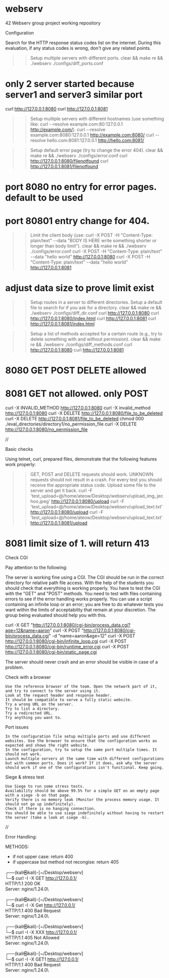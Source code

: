 # webserv
42 Webserv group project working repository

Configuration

Search for the HTTP response status codes list on the internet. During this evaluation, if any status codes is wrong, don't give any related points.

>> Setup multiple servers with different ports.
clear && make re && ./webserv ./configs/diff_ports.conf
# only 2 server started because server1 and server3 similar port
curl http://127.0.0.1:8080
curl http://127.0.0.1:8081

>> Setup multiple servers with different hostnames (use something like: curl --resolve example.com:80:127.0.0.1 http://example.com/).
curl --resolve example.com:8080:127.0.0.1 http://example.com:8080/
curl --resolve hello.com:8081:127.0.0.1 http://hello.com:8081/

>> Setup default error page (try to change the error 404).
clear && make re && ./webserv ./configs/error.conf
curl http://127.0.0.1:8080/filenotfound
curl http://127.0.0.1:8081/filenotfound
# port 8080 no entry for error pages. default to be used
# port 80801 entry change for 404. 

>> Limit the client body (use: curl -X POST -H "Content-Type: plain/text" --data "BODY IS HERE write something shorter or longer than body limit").
clear && make re && ./webserv ./configs/error.conf
curl -X POST -H "Content-Type: plain/text" --data "hello world" http://127.0.0.1:8080
curl -X POST -H "Content-Type: plain/text" --data "hello world" http://127.0.0.1:8081
# adjust data size to prove limit exist

>> Setup routes in a server to different directories.
>> Setup a default file to search for if you ask for a directory.
clear && make re && ./webserv ./configs/diff_dir.conf
curl http://127.0.0.1:8080
curl http://127.0.0.1:8080/index.html
curl http://127.0.0.1:8081
curl http://127.0.0.1:8081/index.html

>> Setup a list of methods accepted for a certain route (e.g., try to delete something with and without permission).
clear && make re && ./webserv ./configs/diff_methods.conf
curl http://127.0.0.1:8080
curl http://127.0.0.1:8081
# 8080 GET POST DELETE allowed
# 8081 GET not allowed. only POST
curl -X INVALID_METHOD http://127.0.0.1:8080
curl -X invalid_method http://127.0.0.1:8080
curl -X DELETE http://127.0.0.1:8080/file_to_be_deleted
curl -X DELETE http://127.0.0.1:8081/file_to_be_deleted
chmod 000 ./eval_directories/directory1/no_permission_file
curl -X DELETE http://127.0.0.1:8080/no_permission_file

//

Basic checks

Using telnet, curl, prepared files, demonstrate that the following
features work properly:

>> GET, POST and DELETE requests should work.
>> UNKNOWN requests should not result in a crash.
>> For every test you should receive the appropriate status code.
>> Upload some file to the server and get it back.
curl -F 'test_upload=@/home/ateow/Desktop/webserv/upload_img_jechoo.jpeg' http://127.0.0.1:8080/upload
curl -F 'test_upload=@/home/ateow/Desktop/webserv/upload_text.txt' http://127.0.0.1:8080/upload
curl -F 'test_upload=@/home/ateow/Desktop/webserv/upload_text.txt' http://127.0.0.1:8081/upload
# 8081 limit size of 1. will return 413

Check CGI

Pay attention to the following:

The server is working fine using a CGI.
The CGI should be run in the correct directory for relative path file access.
With the help of the students you should check that everything is working properly. You have to test the CGI with the "GET" and "POST" methods.
You need to test with files containing errors to see if the error handling works properly. You can use a script containing an infinite loop or an error; you are free to do whatever tests you want within the limits of acceptability that remain at your discretion. The group being evaluated should help you with this.

curl -X GET "http://127.0.0.1:8080/cgi-bin/process_data.cgi?age=12&name=aaron"
curl -X POST "http://127.0.0.1:8080/cgi-bin/process_data.cgi" -d "name=aaron&age=12"
curl -X POST http://127.0.0.1:8080/cgi-bin/infinite_loop.cgi
curl -X POST http://127.0.0.1:8080/cgi-bin/runtime_error.cgi
curl -X POST http://127.0.0.1:8080/cgi-bin/static_page.cgi


The server should never crash and an error should be visible in case of a problem.

Check with a browser

    Use the reference browser of the team. Open the network part of it, and try to connect to the server using it.
    Look at the request header and response header.
    It should be compatible to serve a fully static website.
    Try a wrong URL on the server.
    Try to list a directory.
    Try a redirected URL.
    Try anything you want to.

Port issues

    In the configuration file setup multiple ports and use different websites. Use the browser to ensure that the configuration works as expected and shows the right website.
    In the configuration, try to setup the same port multiple times. It should not work.
    Launch multiple servers at the same time with different configurations but with common ports. Does it work? If it does, ask why the server should work if one of the configurations isn't functional. Keep going.

Siege & stress test

    Use Siege to run some stress tests.
    Availability should be above 99.5% for a simple GET on an empty page with a siege -b on that page.
    Verify there is no memory leak (Monitor the process memory usage. It should not go up indefinitely).
    Check if there is no hanging connection.
    You should be able to use siege indefinitely without having to restart the server (take a look at siege -b).


//


Error Handling:

METHODS:
* if not upper case: return 400
* if uppercase but method not recongise: return 405


┌──(kali㉿kali)-[~/Desktop/webserv]\
└─$ curl -I -X GET http://127.0.0.1/ \
HTTP/1.1 200 OK\
Server: nginx/1.24.0\

┌──(kali㉿kali)-[~/Desktop/webserv]\
└─$ curl -I -X Get http://127.0.0.1/ \
HTTP/1.1 400 Bad Request\
Server: nginx/1.24.0\

┌──(kali㉿kali)-[~/Desktop/webserv]\
└─$ curl -I -X XXX http://127.0.0.1/ \
HTTP/1.1 405 Not Allowed\
Server: nginx/1.24.0\

┌──(kali㉿kali)-[~/Desktop/webserv]\
└─$ curl -I -X GET1 http://127.0.0.1/ \
HTTP/1.1 400 Bad Request\
Server: nginx/1.24.0\

